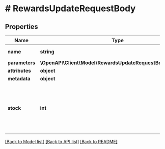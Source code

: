 # # RewardsUpdateRequestBody

## Properties

Name | Type | Description | Notes
------------ | ------------- | ------------- | -------------
**name** | **string** | Reward name. | [optional]
**parameters** | [**\OpenAPI\Client\Model\RewardsUpdateRequestBodyParameters**](RewardsUpdateRequestBodyParameters.md) |  | [optional]
**attributes** | **object** |  | [optional]
**metadata** | **object** |  | [optional]
**stock** | **int** | The number of units of the product that you want to share as a reward. | [optional]

[[Back to Model list]](../../README.md#models) [[Back to API list]](../../README.md#endpoints) [[Back to README]](../../README.md)
